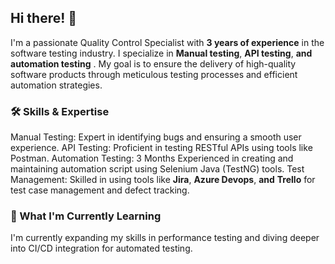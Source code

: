 
<h2 align="Left">Hi there! 👋</h2>

I'm a passionate Quality Control Specialist with __3 years of experience__
 in the software testing industry. I specialize in __Manual testing__, __API testing__, __and__ __automation testing__
. My goal is to ensure the delivery of high-quality software products through meticulous testing processes and efficient automation strategies.

<h3 align="Left">🛠️ Skills & Expertise</h3>

Manual Testing: Expert in identifying bugs and ensuring a smooth user experience.
API Testing: Proficient in testing RESTful APIs using tools like Postman.
Automation Testing: 3 Months Experienced in creating and maintaining automation script using Selenium Java (TestNG) tools.
Test Management: Skilled in using tools like __Jira__, __Azure Devops__, __and__ __Trello__ for test case management and defect tracking.

<h3 align="Left">🌱 What I'm Currently Learning</h3>
I'm currently expanding my skills in performance testing and diving deeper into CI/CD integration for automated testing.
